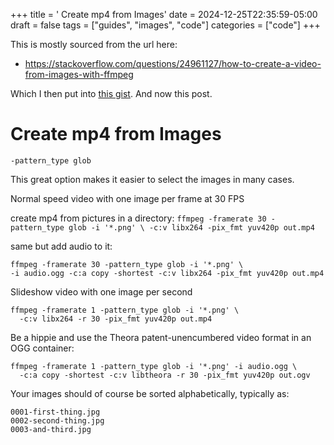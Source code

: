 +++
title = ' Create mp4 from Images'
date = 2024-12-25T22:35:59-05:00
draft = false
tags = ["guides", "images", "code"]
categories = ["code"]
+++


This is mostly sourced from the url here:
- https://stackoverflow.com/questions/24961127/how-to-create-a-video-from-images-with-ffmpeg

Which I then put into [this gist](https://gist.github.com/jfrobbins/49e2b53b155bfb77aa426859134d3ff6).
And now this post.

# Create mp4 from Images


`-pattern_type glob`

This great option makes it easier to select the images in many cases.

Normal speed video with one image per frame at 30 FPS

create mp4 from pictures in a directory:
`ffmpeg -framerate 30 -pattern_type glob -i '*.png' \
  -c:v libx264 -pix_fmt yuv420p out.mp4`
  
  
  same but add audio to it:
  ```
  ffmpeg -framerate 30 -pattern_type glob -i '*.png' \
  -i audio.ogg -c:a copy -shortest -c:v libx264 -pix_fmt yuv420p out.mp4
  ```
  
  
  
Slideshow video with one image per second
```
ffmpeg -framerate 1 -pattern_type glob -i '*.png' \
  -c:v libx264 -r 30 -pix_fmt yuv420p out.mp4
```


Be a hippie and use the Theora patent-unencumbered video format in an OGG container:
```
ffmpeg -framerate 1 -pattern_type glob -i '*.png' -i audio.ogg \
  -c:a copy -shortest -c:v libtheora -r 30 -pix_fmt yuv420p out.ogv
```


Your images should of course be sorted alphabetically, typically as:
```
0001-first-thing.jpg
0002-second-thing.jpg
0003-and-third.jpg
```


